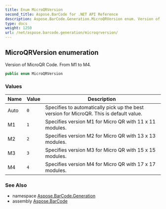 ```yaml
---
title: Enum MicroQRVersion
second_title: Aspose.BarCode for .NET API Reference
description: Aspose.BarCode.Generation.MicroQRVersion enum. Version of MicroQR Code. From M1 to M4
type: docs
weight: 1250
url: /net/aspose.barcode.generation/microqrversion/
---
```

## MicroQRVersion enumeration

Version of MicroQR Code. From M1 to M4.

```csharp
public enum MicroQRVersion
```

### Values

| Name | Value | Description |
| --- | --- | --- |
| Auto | `0` | Specifies to automatically pick up the best version for MicroQR. This is default value. |
| M1 | `1` | Specifies version M1 for Micro QR with 11 x 11 modules. |
| M2 | `2` | Specifies version M2 for Micro QR with 13 x 13 modules. |
| M3 | `3` | Specifies version M3 for Micro QR with 15 x 15 modules. |
| M4 | `4` | Specifies version M4 for Micro QR with 17 x 17 modules. |

### See Also

* namespace [Aspose.BarCode.Generation](../../aspose.barcode.generation/)
* assembly [Aspose.BarCode](../../)


